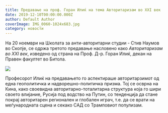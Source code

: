 ```yaml
---
title: Предавање на проф. Горан Илиќ на тема Авторитаризам во XXI век
date: 2019-12-10T00:00:00.000Z
author: Default Author
coverImage: IMG_0060-1024x683.jpg
category: новости
---
```


На 20 ноември на Школата за анти-авторитарни студии - Стив Наумов во Скопје, се одржа третото предавање насловено како _Авторитаризам во ХХI век_, изведено од страна на Проф. Д-р. Горан Илиќ, декан на Правен факултет во Битола.

![](http://libertaniabackup.local/wp-content/uploads/2019/12/IMG_0060-1024x683.jpg)

Професорот Илиќ на предавањето го аспектираше авторитарзимот од една геополитичка и надворешно-политичка призма. Тој се осврна на Кина, како своевидна авторитарно-тоталитарна структура која го шири своето влијание, Русија под водство на Путин, со тенденција да стане покрај авторитарен регионален и глобален играч, т.е. да се врати на меѓународната сцена и секако САД со Трамповиот популизам.
